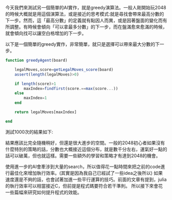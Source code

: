 今天我們來測試另一個簡單的AI實作，就是greedy演算法。一般人剛開始玩2048的時候大概就是用這個演算法，或是接近的思考模式:就是尋找會帶來最高分數的下一步。然而，這「最高分數」的定義就有點因人而異，或是因著盤面的變化而有所調整。有時候會傾向「可以拿最多分數」的下一步，而在盤滿愈來愈滿的時候，就會傾向找可以讓空白格增加的下一步。

以下是一個簡單的greedy實作，非常簡單，就只是選擇可以帶來最大分數的下一步。

```julia
function greedyAgent(board)

	legalMoves,score=getLegalMoves_score(board)
	assert(length(legalMoves)>0)

	if length(score)>1
		maxIndex=findfirst(score.==max(score...))
	else
		maxIndex=1
	end

	return legalMoves[maxIndex]

end
```

測試1000次的結果如下:






結果應該比完全隨機稍好，但還是很大進步的空間。一般的2048初心者如果沒有什麼特別的策略的話，分數也大概接近這個分布，就是數千分左右，運氣好一點的話可以破萬，但也就這樣。需要一些額外的學習和策略才有達到2048的機會。

使用進一步的AI會牽涉到大量的search，所以值得花一點時間來把之前的code進行最佳化來增加執行效率。(其實是因為我自己已經試了一些idea之後所以)
如果速度還是不夠的話，也會試著加進一些平行運算的技巧。前面的文章有提到，julia的執行效率可以相當接近C，但前提是程式碼要符合若干準則。
所以接下來會花一些篇幅來研究如何提升程式的效能。

